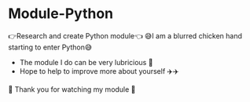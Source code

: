 # Module-Python
👉Research and create Python module👈
😅I am a blurred chicken hand starting to enter Python😅
- The module I do can be very lubricious 🥳
- Hope to help to improve more about yourself ✈️✈️

🤩 Thank you for watching my module 🤩
